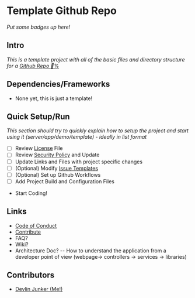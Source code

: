 # Template Github Repo

_Put some badges up here!_

## Intro

_This is a template project with all of the basic files and directory structure for a [Github Repo :100:%](../../community)_

## Dependencies/Frameworks

- None yet, this is just a template!

## Quick Setup/Run

_This section should try to quickly explain how to setup the project and start using it (server/app/demo/template) - ideally in list format_
 - [ ] Review [License](LICENSE) File
 - [ ] Review [Security Policy](SECURITY.md) and Update
 - [ ] Update Links and Files with project specific changes
 - [ ] (Optional) Modify [Issue Templates](.github/ISSUE_TEMPLATE/)
 - [ ] (Optional) Set up Github Workflows
 - [ ] Add Project Build and Configuration Files
 - Start Coding!

## Links

- [Code of Conduct](CODE_OF_CONDUCT.md)
- [Contribute](CONTRIBUTING.md)
- FAQ?
- Wiki?
- Architecture Doc? -- How to understand the application from a developer point of view (webpage-> controllers -> services -> libraries)

## Contributors

- [Devlin Junker (Me!)](mailto:devlinjunker@gmail.com)
